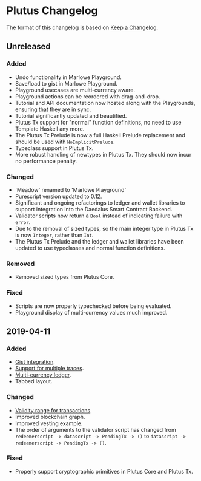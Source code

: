 # Plutus Changelog

The format of this changelog is based on [Keep a Changelog](https://keepachangelog.com/en/1.0.0/).

## Unreleased

### Added

* Undo functionality in Marlowe Playground.
* Save/load to gist in Marlowe Playground.
* Playground usecases are multi-currency aware.
* Playground actions can be reordered with drag-and-drop.
* Tutorial and API documentation now hosted along with the Playgrounds, ensuring
  that they are in sync.
* Tutorial significantly updated and beautified.
* Plutus Tx support for "normal" function definitions, no need to use Template Haskell any more.
* The Plutus Tx Prelude is now a full Haskell Prelude replacement and should be used
  with `NoImplicitPrelude`.
* Typeclass support in Plutus Tx.
* More robust handling of newtypes in Plutus Tx. They should now incur no performance penalty.

### Changed

* 'Meadow' renamed to 'Marlowe Playground'
* Purescript version updated to 0.12.
* Significant and ongoing refactorings to ledger and wallet libraries to
  support integration into the Daedalus Smart Contract Backend.
* Validator scripts now return a `Bool` instead of indicating failure with `error`.
* Due to the removal of sized types, so the main integer type in Plutus Tx
  is now `Integer`, rather than `Int`.
* The Plutus Tx Prelude and the ledger and wallet libraries have been updated to use
  typeclasses and normal function definitions.

### Removed

* Removed sized types from Plutus Core.

### Fixed

* Scripts are now properly typechecked before being evaluated.
* Playground display of multi-currency values much improved.

## 2019-04-11

### Added

* [Gist integration](./changelog/Gist_integration.md).
* [Support for multiple traces](./changelog/Multiple_traces.md).
* [Multi-currency ledger](./changelog/Multi-currency_ledger.md).
* Tabbed layout.

### Changed

* [Validity range for transactions](./changelog/markdown/Validity_range_for_transactions.md).
* Improved blockchain graph.
* Improved vesting example.
* The order of arguments to the validator script has changed from `redeemerscript -> datascript -> PendingTx -> ()` to `datascript -> redeemerscript -> PendingTx -> ()`.

### Fixed

* Properly support cryptographic primitives in Plutus Core and Plutus Tx.
